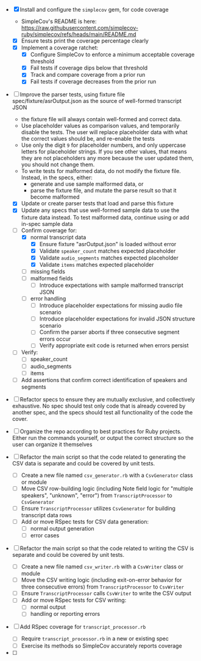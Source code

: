 - [x] Install and configure the `simplecov` gem, for code coverage
  - SimpleCov's README is here: https://raw.githubusercontent.com/simplecov-ruby/simplecov/refs/heads/main/README.md
  - [x] Ensure tests print the coverage percentage clearly
  - [x] Implement a coverage ratchet:
    - [x] Configure SimpleCov to enforce a minimum acceptable coverage threshold
    - [x] Fail tests if coverage dips below that threshold
    - [x] Track and compare coverage from a prior run
    - [x] Fail tests if coverage decreases from the prior run

- [ ] Improve the parser tests, using fixture file spec/fixture/asrOutput.json as the source of well-formed transcript
      JSON
  - the fixture file will always contain well-formed and correct data.
  - Use placeholder values as comparison values, and temporarily disable the tests. The user will replace placeholder
    data with what the correct values should be, and re-enable the tests
  - Use only the digit `9` for placeholder numbers, and only uppercase letters for placeholder strings. If you see other
    values, that means they are not placeholders any more because the user updated them, you should not change them.
  - To write tests for malformed data, do not modify the fixture file. Instead, in the specs, either:
    - generate and use sample malformed data, or
    - parse the fixture file, and mutate the parse result so that it become malformed
  - [x] Update or create parser tests that load and parse this fixture
  - [x] Update any specs that use well-formed sample data to use the fixture data instead. To test malformed data,
        continue using or add in-spec sample data
  - [ ] Confirm coverage for:
    - [x] normal transcript data
      - [x] Ensure fixture "asrOutput.json" is loaded without error
      - [x] Validate `speaker_count` matches expected placeholder
      - [x] Validate `audio_segments` matches expected placeholder
      - [x] Validate `items` matches expected placeholder
    - [ ] missing fields
    - [ ] malformed fields
      - [ ] Introduce expectations with sample malformed transcript JSON
    - [ ] error handling
      - [ ] Introduce placeholder expectations for missing audio file scenario
      - [ ] Introduce placeholder expectations for invalid JSON structure scenario
      - [ ] Confirm the parser aborts if three consecutive segment errors occur
      - [ ] Verify appropriate exit code is returned when errors persist
  - [ ] Verify:
    - [ ] speaker_count
    - [ ] audio_segments
    - [ ] items
  - [ ] Add assertions that confirm correct identification of speakers and segments
  
- [ ] Refactor specs to ensure they are mutually exclusive, and collectively exhaustive. No spec should test only code
      that is already covered by another spec, and the specs should test all functionality of the code the cover.
- [ ] Organize the repo according to best practices for Ruby projects. Either run the commands yourself, or output the
      correct structure so the user can organize it themselves

- [ ] Refactor the main script so that the code related to generating the CSV data is separate and could be covered by unit tests.
  - [ ] Create a new file named `csv_generator.rb` with a `CsvGenerator` class or module
  - [ ] Move CSV row-building logic (including Note field logic for "multiple speakers", "unknown", "error") from `TranscriptProcessor` to `CsvGenerator`
  - [ ] Ensure `TranscriptProcessor` utilizes `CsvGenerator` for building transcript data rows
  - [ ] Add or move RSpec tests for CSV data generation:
    - [ ] normal output generation
    - [ ] error cases

- [ ] Refactor the main script so that the code related to writing the CSV is separate and could be covered by unit tests.
  - [ ] Create a new file named `csv_writer.rb` with a `CsvWriter` class or module
  - [ ] Move the CSV writing logic (including exit-on-error behavior for three consecutive errors) from `TranscriptProcessor` to `CsvWriter`
  - [ ] Ensure `TranscriptProcessor` calls `CsvWriter` to write the CSV output
  - [ ] Add or move RSpec tests for CSV writing:
    - [ ] normal output
    - [ ] handling or reporting errors

- [ ] Add RSpec coverage for `transcript_processor.rb`
  - [ ] Require `transcript_processor.rb` in a new or existing spec
  - [ ] Exercise its methods so SimpleCov accurately reports coverage

- [ ] 
